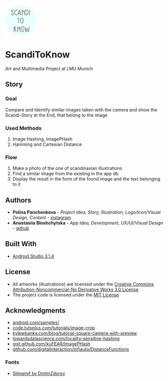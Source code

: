 <img src="https://github.com/bloshchytska/ScandiToKnow/raw/master/app/src/main/res/drawable/ic_launcher_scandi.png" width="100" height="100"/>

# ScandiToKnow
Art and Multimedia Project at LMU Munich

## Story

### Goal
Compare and Identify similar images taken with the camera and show the Scandi-Story at the End, that belong to the image

### Used Methods
1. Image Hashing, ImagePHash
2. Hamming and Cartesian Distance

### Flow

1. Make a photo of the one of scandinavian illustrations
2. Find a similar image from the existing in the app db
3. Display the result in the form of the found image and the text belonging to it


## Authors

* **Polina Panchenkova** - *Project Idea, Story, Illustration, Logo/Icon/Visual Design, Content* - [instagram](https://www.instagram.com/polina_panchenkova/)
* **Anastasiia Bloshchytska** - *App Idea, Development, UX/UI/Visual Design* - [github](https://github.com/bloshchytska)


## Built With

* [Android Studio 3.1.4](https://developer.android.com/)

## License

* All artworks (illustrations) are licensed under the [Creative Commons Attribution-Noncommercial-No Derivative Works 3.0 License](https://creativecommons.org/licenses/by-nc-nd/3.0/)
* The project code is licensed under the [MIT License](https://opensource.org/licenses/MIT)

## Acknowledgments

* [android.com/samples/](https://developer.android.com/samples/)
* [code.tutsplus.com/tutorials/image-crop](https://code.tutsplus.com/tutorials/capture-and-crop-an-image-with-the-device-camera--mobile-11458)
* [kylewbanks.com/blog/tutorial-square-camera-with-preview](https://kylewbanks.com/blog/tutorial-square-camera-with-preview-on-android)
* [towardsdatascience.com/locality-sensitive-hashing](https://towardsdatascience.com/fast-near-duplicate-image-search-using-locality-sensitive-hashing-d4c16058efcb)
* [gist.github.com/kuFEAR/ImagePHash](https://gist.github.com/kuFEAR/6e20342198d4040e0bb5)
* [github.com/digitalinteraction/infiauto/DistanceFunctions](https://github.com/digitalinteraction/infiauto/blob/master/src/main/java/com/infiauto/DistanceFunctions.java)
### Fonts
* [Slimamif by DmitriZdorov](https://www.fonts-online.ru/font/Slimamif)
